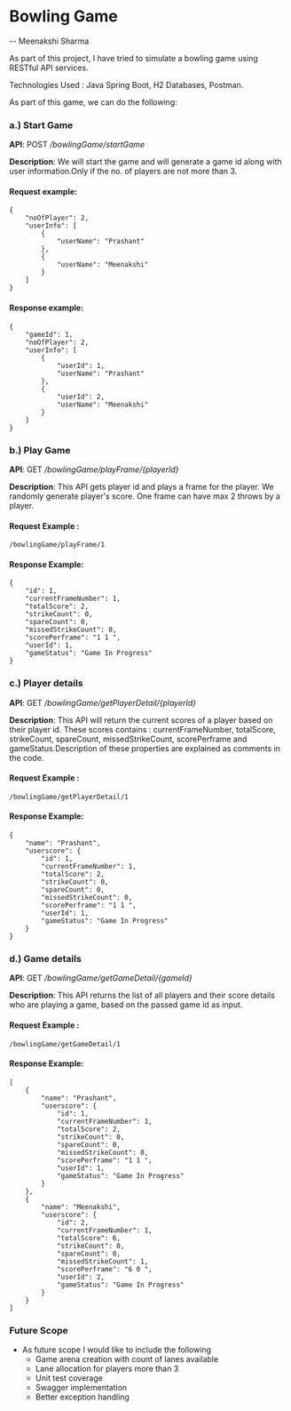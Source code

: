 # Bowling Game
-- Meenakshi Sharma

As part of this project, I have tried to simulate a bowling game using RESTful API services.

Technologies Used : Java Spring Boot, H2 Databases, Postman.

As part of this game, we can do the following:

### a.) Start Game

**API**: POST */bowlingGame/startGame*

**Description**: We will start the game and will generate a game id along with user information.Only if the no. of players are not more than 3.

#### Request example:
```
{
    "noOfPlayer": 2,
    "userInfo": [
        {
            "userName": "Prashant"
        },
        {
            "userName": "Meenakshi"
        }
    ]
} 
```
#### Response example:
```
{
    "gameId": 1,
    "noOfPlayer": 2,
    "userInfo": [
        {
            "userId": 1,
            "userName": "Prashant"
        },
        {
            "userId": 2,
            "userName": "Meenakshi"
        }
    ]
}
```
### b.) Play Game 

**API**: GET */bowlingGame/playFrame/{playerId}*

**Description**: This API gets player id and plays a frame for the player. We randomly generate player's score. One frame can have max 2 throws by a player.

#### Request Example :
```
/bowlingGame/playFrame/1
```

#### Response Example:
```
{
    "id": 1,
    "currentFrameNumber": 1,
    "totalScore": 2,
    "strikeCount": 0,
    "spareCount": 0,
    "missedStrikeCount": 0,
    "scorePerframe": "1 1 ",
    "userId": 1,
    "gameStatus": "Game In Progress"
}
```
### c.) Player details

**API**: GET */bowlingGame/getPlayerDetail/{playerId}*

**Description**: This API will return the current scores of a player based on their player id. These scores contains : currentFrameNumber, totalScore, strikeCount, spareCount, missedStrikeCount, scorePerframe and gameStatus.Description of these properties are explained as comments in the code.

#### Request Example :
```
/bowlingGame/getPlayerDetail/1
```

#### Response Example:
```
{
    "name": "Prashant",
    "userscore": {
        "id": 1,
        "currentFrameNumber": 1,
        "totalScore": 2,
        "strikeCount": 0,
        "spareCount": 0,
        "missedStrikeCount": 0,
        "scorePerframe": "1 1 ",
        "userId": 1,
        "gameStatus": "Game In Progress"
    }
}
```

### d.) Game details

**API**: GET */bowlingGame/getGameDetail/{gameId}*

**Description**: This API returns the list of all players and their score details who are playing a game, based on the passed game id as input.

#### Request Example :
```
/bowlingGame/getGameDetail/1
```

#### Response Example:
```
[
    {
        "name": "Prashant",
        "userscore": {
            "id": 1,
            "currentFrameNumber": 1,
            "totalScore": 2,
            "strikeCount": 0,
            "spareCount": 0,
            "missedStrikeCount": 0,
            "scorePerframe": "1 1 ",
            "userId": 1,
            "gameStatus": "Game In Progress"
        }
    },
    {
        "name": "Meenakshi",
        "userscore": {
            "id": 2,
            "currentFrameNumber": 1,
            "totalScore": 6,
            "strikeCount": 0,
            "spareCount": 0,
            "missedStrikeCount": 1,
            "scorePerframe": "6 0 ",
            "userId": 2,
            "gameStatus": "Game In Progress"
        }
    }
]
```


### Future Scope 

* As future scope I would like to include the following 
    * Game arena creation with count of lanes available
    * Lane allocation for players more than 3
    * Unit test coverage
    * Swagger implementation 
    * Better exception handling
    







